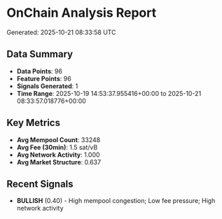 # OnChain Analysis Report
Generated: 2025-10-21 08:33:58 UTC

## Data Summary
- **Data Points**: 96
- **Feature Points**: 96
- **Signals Generated**: 1
- **Time Range**: 2025-10-19 14:53:37.955416+00:00 to 2025-10-21 08:33:57.018776+00:00

## Key Metrics
- **Avg Mempool Count**: 33248
- **Avg Fee (30min)**: 1.5 sat/vB
- **Avg Network Activity**: 1.000
- **Avg Market Structure**: 0.637

## Recent Signals
- **BULLISH** (0.40) - High mempool congestion; Low fee pressure; High network activity
